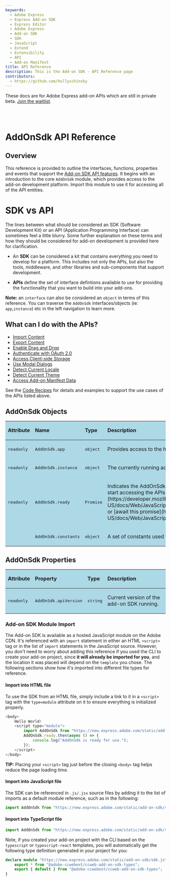 ```yaml
---
keywords:
  - Adobe Express
  - Express Add-on SDK
  - Express Editor
  - Adobe Express
  - Add-on SDK
  - SDK
  - JavaScript
  - Extend
  - Extensibility
  - API
  - Add-on Manifest
title: API Reference
description: This is the Add-on SDK - API Reference page
contributors:
  - https://github.com/hollyschinsky
---
```


<InlineAlert slots="text" variant="info"/>

These docs are for Adobe Express add-on APIs which are still in private beta. [Join the waitlist](https://airtable.com/shr3IK38z2MCNHJEm). 


<br/> <br/>

# AddOnSdk API Reference

## Overview
This reference is provided to outline the interfaces, functions, properties and events that support the [Add-on SDK API features](#what-can-i-do-with-the-apis). It begins with an introduction to the core `AddOnSdk` module, which provides access to the add-on development platform. Import this module to use it for accessing all of the API entities.  

<InlineAlert slots="header, text1, text2, text3" variant="success"/>

# SDK vs API
The lines between what should be considered an SDK (Software Development Kit) or an API (Application Programming Interface) can sometimes feel a little blurry. Some further explanation on these terms and how they should be considered for add-on development is provided here for clarification.

   - An **SDK** can be considered a kit that contains everything you need to develop for a platform. This includes not only the APIs, but also the tools, middleware, and other libraries and sub-components that support development.

   - **APIs** define the set of interface defintions available to use for providing the functionality that you want to build into your add-ons.

**Note:** an `interface` can also be considered an `object` in terms of this reference. You can traverse the `AddOnSdk` interfaces/objects (ie: `app`,`instance`) etc in the left navigation to learn more.


## What can I do with the APIs?
- [Import Content](../../develop/)
- [Export Content](../../develop/)
- [Enable Drag and Drop](../../develop/)
- [Authenticate with OAuth 2.0](../../develop/)
- [Access Client-side Storage](../../develop/)
- [Use Modal Dialogs](../../develop/)
- [Detect Current Locale](../../develop/)
- [Detect Current Theme](../../develop/)
- [Access Add-on Manifest Data](../../develop/)



<InlineAlert slots="text" variant="success"/>

See the [Code Recipes](../../develop/) for details and examples to support the use cases of the APIs listed above.


## AddOnSdk Objects
<table class="spectrum-Table spectrum-Table--sizeM" style="background-color:lightblue">
<tr class="spectrum-Table-row">
    <td class="spectrum-Table-headCell"><p><strong>Attribute</strong></p></td>
    <td class="spectrum-Table-headCell"><p><strong>Name</strong></p></td>
    <td class="spectrum-Table-headCell"><p><strong>Type</strong></p></td>
    <td class="spectrum-Table-headCell"><p><strong>Description</strong></p></td>
</tr>
<tbody class="spectrum-Table-body">
<tr class="spectrum-Table-row">
    <td class="spectrum-Table-cell"><p><pre>readonly</pre></p></td>
    <td class="spectrum-Table-cell"><p><pre>AddOnSdk.app</pre></p></td>
    <td class="spectrum-Table-cell"><p><pre>object</pre></p></td>
    <td class="spectrum-Table-cell"><p>Provides access to the host application (Adobe Express)</p></td>
</tr>
<tr class="spectrum-Table-row">
    <td class="spectrum-Table-cell"><p><pre>readonly</pre></p></td>
    <td class="spectrum-Table-cell"><p><pre>AddOnSdk.instance</pre></p></td>
    <td class="spectrum-Table-cell"><p><pre>object</pre></p></td>
    <td class="spectrum-Table-cell"><p>The currently running add-on instance.</p></td>
</tr>
<tr class="spectrum-Table-row">
    <td class="spectrum-Table-cell"><p><pre>readonly</pre></p></td>
    <td class="spectrum-Table-cell"><p><pre>AddOnSdk.ready</pre></p></td>
    <td class="spectrum-Table-cell"><p><pre>Promise</pre></p></td>
    <td class="spectrum-Table-cell"><p>Indicates the AddOnSdk object has been initialized and you can start accessing the APIs. Register a call back with [Promise.then](https://developer.mozilla.org/en-US/docs/Web/JavaScript/Reference/Global_Objects/Promise/then) or [await this promise](https://developer.mozilla.org/en-US/docs/Web/JavaScript/Reference/Operators/await).</p></td>
</tr>
<tr class="spectrum-Table-row">
    <td class="spectrum-Table-cell"><p><pre></pre></p></td>
    <td class="spectrum-Table-cell"><p><pre>AddOnSdk.constants</pre></p></td>
    <td class="spectrum-Table-cell"><p><pre>object</pre></p></td>
    <td class="spectrum-Table-cell"><p>A set of constants used throughout the add-on SDK.</p></td>
</tr>
</tbody>
</table>

## AddOnSdk Properties
<table class="spectrum-Table spectrum-Table--sizeM" style="background-color:lightblue">
<tr class="spectrum-Table-row">
    <td class="spectrum-Table-headCell"><p><strong>Attribute</strong></p></td>
    <td class="spectrum-Table-headCell"><p><strong>Property</strong></p></td>
    <td class="spectrum-Table-headCell"><p><strong>Type</strong></p></td>
    <td class="spectrum-Table-headCell"><p><strong>Description</strong></p></td>
</tr>
<tbody class="spectrum-Table-body">
<tr class="spectrum-Table-row">
    <td class="spectrum-Table-cell"><p><pre>readonly</pre></p></td>
    <td class="spectrum-Table-cell"><p><pre>AddOnSdk.apiVersion</pre></p></td>
    <td class="spectrum-Table-cell"><p><pre>string</pre></p></td>
    <td class="spectrum-Table-cell"><p>Current version of the add-on SDK running.</p></td>
</tr>
</tbody>
</table>


### Add-on SDK Module Import
The Add-on SDK is available as a hosted JavaScript module on the Adobe CDN. It's referenced with an `import` statement in either an HTML `<script>` tag or in the list of `import` statements in the JavaScript source. However, you don't need to worry about adding this reference if you used the CLI to create your add-on project, since **it will already be imported for you**, and the location it was placed will depend on the `template` you chose. The following sections show how it's imported into different file types for reference.

#### Import into HTML file
To use the SDK from an HTML file, simply include a link to it in a `<script>` tag with the `type=module` attribute on it to ensure everything is initialized properly. 

```js
<body>
    Hello World!
    <script type="module">
        import AddOnSdk from "https://new.express.adobe.com/static/add-on-sdk/sdk.js";
        AddOnSdk.ready.then(async () => {
            console.log("AddOnSdk is ready for use.");
        });     
    </script>
</body>
```

<InlineAlert slots="text" variant="success"/>

**TIP:** Placing your `<script>` tag just before the closing `<body>` tag helps reduce the page loading time.

#### Import into JavaScript file
The SDK can be referenced in `.js/.jsx` source files by adding it to the list of imports as a default module reference, such as in the following:

```js
import AddOnSdk from "https://new.express.adobe.com/static/add-on-sdk/sdk.js";
```

#### Import into TypeScript file
```js
import AddOnSdk from "https://new.express.adobe.com/static/add-on-sdk/sdk.js";

```
Note, if you created your add-on project with the CLI based on the `typescript` or `typescript-react` templates, you will automatically get the following type definition generated in your project for you:

```ts
declare module "https://new.express.adobe.com/static/add-on-sdk/sdk.js" {
    export * from "@adobe-ccwebext/ccweb-add-on-sdk-types";
    export { default } from "@adobe-ccwebext/ccweb-add-on-sdk-types";
}
```